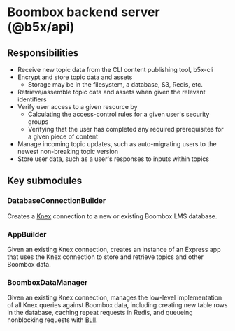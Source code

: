 # Boombox backend server (@b5x/api)

## Responsibilities

- Receive new topic data from the CLI content publishing tool, b5x-cli
- Encrypt and store topic data and assets
  - Storage may be in the filesystem, a database, S3, Redis, etc.
- Retrieve/assemble topic data and assets when given the relevant identifiers
- Verify user access to a given resource by
  - Calculating the access-control rules for a given user's security groups
  - Verifying that the user has completed any required prerequisites for a given piece of content
- Manage incoming topic updates, such as auto-migrating users to the newest non-breaking topic version
- Store user data, such as a user's responses to inputs within topics

## Key submodules

### DatabaseConnectionBuilder

Creates a [Knex](https://knexjs.org/guide/) connection to a new or existing Boombox LMS database.

### AppBuilder

Given an existing Knex connection, creates an instance of an Express app that uses the Knex connection to store and retrieve topics and other Boombox data.

### BoomboxDataManager

Given an existing Knex connection, manages the low-level implementation of all Knex queries against Boombox data, including creating new table rows in the database, caching repeat requests in Redis, and queueing nonblocking requests with [Bull](https://github.com/OptimalBits/bull).